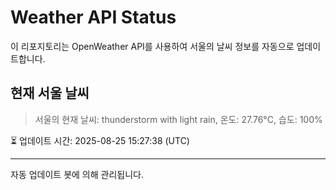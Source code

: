 
# Weather API Status

이 리포지토리는 OpenWeather API를 사용하여 서울의 날씨 정보를 자동으로 업데이트합니다.

## 현재 서울 날씨
> 서울의 현재 날씨: thunderstorm with light rain, 온도: 27.76°C, 습도: 100%

⏳ 업데이트 시간: 2025-08-25 15:27:38 (UTC)

---
자동 업데이트 봇에 의해 관리됩니다.
